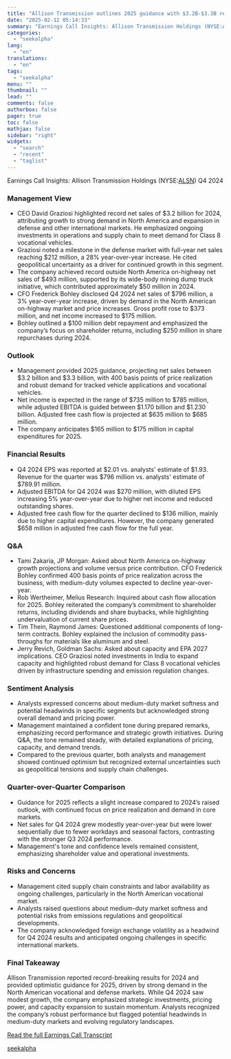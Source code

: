 ```yaml
---
title: "Allison Transmission outlines 2025 guidance with $3.2B-$3.3B revenue target backed by price realization and demand"
date: "2025-02-12 05:14:33"
summary: "Earnings Call Insights: Allison Transmission Holdings (NYSE:ALSN) Q4 2024 Management View CEO David Graziosi highlighted record net sales of $3.2 billion for 2024, attributing growth to strong demand in North America and expansion in defense and other international markets. He emphasized ongoing investments in operations and supply chain to meet..."
categories:
  - "seekalpha"
lang:
  - "en"
translations:
  - "en"
tags:
  - "seekalpha"
menu: ""
thumbnail: ""
lead: ""
comments: false
authorbox: false
pager: true
toc: false
mathjax: false
sidebar: "right"
widgets:
  - "search"
  - "recent"
  - "taglist"
---
```


Earnings Call Insights: Allison Transmission Holdings (NYSE:[ALSN](https://seekingalpha.com/symbol/ALSN "Allison Transmission Holdings, Inc.")) Q4 2024

### Management View

* CEO David Graziosi highlighted record net sales of $3.2 billion for 2024, attributing growth to strong demand in North America and expansion in defense and other international markets. He emphasized ongoing investments in operations and supply chain to meet demand for Class 8 vocational vehicles.
* Graziosi noted a milestone in the defense market with full-year net sales reaching $212 million, a 28% year-over-year increase. He cited geopolitical uncertainty as a driver for continued growth in this segment.
* The company achieved record outside North America on-highway net sales of $493 million, supported by its wide-body mining dump truck initiative, which contributed approximately $50 million in 2024.
* CFO Frederick Bohley disclosed Q4 2024 net sales of $796 million, a 3% year-over-year increase, driven by demand in the North American on-highway market and price increases. Gross profit rose to $373 million, and net income increased to $175 million.
* Bohley outlined a $100 million debt repayment and emphasized the company’s focus on shareholder returns, including $250 million in share repurchases during 2024.

### Outlook

* Management provided 2025 guidance, projecting net sales between $3.2 billion and $3.3 billion, with 400 basis points of price realization and robust demand for tracked vehicle applications and vocational vehicles.
* Net income is expected in the range of $735 million to $785 million, while adjusted EBITDA is guided between $1.170 billion and $1.230 billion. Adjusted free cash flow is projected at $635 million to $685 million.
* The company anticipates $165 million to $175 million in capital expenditures for 2025.

### Financial Results

* Q4 2024 EPS was reported at $2.01 vs. analysts' estimate of $1.93. Revenue for the quarter was $796 million vs. analysts' estimate of $789.91 million.
* Adjusted EBITDA for Q4 2024 was $270 million, with diluted EPS increasing 5% year-over-year due to higher net income and reduced outstanding shares.
* Adjusted free cash flow for the quarter declined to $136 million, mainly due to higher capital expenditures. However, the company generated $658 million in adjusted free cash flow for the full year.

### Q&A

* Tami Zakaria, JP Morgan: Asked about North America on-highway growth projections and volume versus price contribution. CFO Frederick Bohley confirmed 400 basis points of price realization across the business, with medium-duty volumes expected to decline year-over-year.
* Rob Wertheimer, Melius Research: Inquired about cash flow allocation for 2025. Bohley reiterated the company’s commitment to shareholder returns, including dividends and share buybacks, while highlighting undervaluation of current share prices.
* Tim Thein, Raymond James: Questioned additional components of long-term contracts. Bohley explained the inclusion of commodity pass-throughs for materials like aluminum and steel.
* Jerry Revich, Goldman Sachs: Asked about capacity and EPA 2027 implications. CEO Graziosi noted investments in India to expand capacity and highlighted robust demand for Class 8 vocational vehicles driven by infrastructure spending and emission regulation changes.

### Sentiment Analysis

* Analysts expressed concerns about medium-duty market softness and potential headwinds in specific segments but acknowledged strong overall demand and pricing power.
* Management maintained a confident tone during prepared remarks, emphasizing record performance and strategic growth initiatives. During Q&A, the tone remained steady, with detailed explanations of pricing, capacity, and demand trends.
* Compared to the previous quarter, both analysts and management showed continued optimism but recognized external uncertainties such as geopolitical tensions and supply chain challenges.

### Quarter-over-Quarter Comparison

* Guidance for 2025 reflects a slight increase compared to 2024’s raised outlook, with continued focus on price realization and demand in core markets.
* Net sales for Q4 2024 grew modestly year-over-year but were lower sequentially due to fewer workdays and seasonal factors, contrasting with the stronger Q3 2024 performance.
* Management's tone and confidence levels remained consistent, emphasizing shareholder value and operational investments.

### Risks and Concerns

* Management cited supply chain constraints and labor availability as ongoing challenges, particularly in the North American vocational market.
* Analysts raised questions about medium-duty market softness and potential risks from emissions regulations and geopolitical developments.
* The company acknowledged foreign exchange volatility as a headwind for Q4 2024 results and anticipated ongoing challenges in specific international markets.

### Final Takeaway

Allison Transmission reported record-breaking results for 2024 and provided optimistic guidance for 2025, driven by strong demand in the North American vocational and defense markets. While Q4 2024 saw modest growth, the company emphasized strategic investments, pricing power, and capacity expansion to sustain momentum. Analysts recognized the company’s robust performance but flagged potential headwinds in medium-duty markets and evolving regulatory landscapes.

[Read the full Earnings Call Transcript](https://seekingalpha.com/symbol/ALSN/earnings/transcripts)

[seekalpha](https://seekingalpha.com/news/4406587-allison-transmission-outlines-2025-guidance-with-3_2b-3_3b-revenue-target-backed-by-price)
